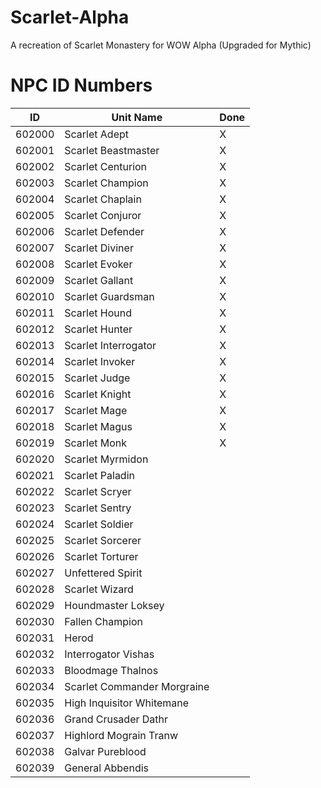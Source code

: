 # Scarlet-Alpha
A recreation of Scarlet Monastery for WOW Alpha (Upgraded for Mythic)


# NPC ID Numbers
| ID | Unit Name | Done |
| - | - | - |
| 602000 | Scarlet Adept | X |
| 602001 | Scarlet Beastmaster | X |
| 602002 | Scarlet Centurion | X |
| 602003 | Scarlet Champion | X |
| 602004 | Scarlet Chaplain | X |
| 602005 | Scarlet Conjuror | X |
| 602006 | Scarlet Defender | X |
| 602007 | Scarlet Diviner | X |
| 602008 | Scarlet Evoker | X |
| 602009 | Scarlet Gallant | X |
| 602010 | Scarlet Guardsman | X |
| 602011 | Scarlet Hound | X |
| 602012 | Scarlet Hunter | X |
| 602013 | Scarlet Interrogator | X |
| 602014 | Scarlet Invoker | X |
| 602015 | Scarlet Judge | X |
| 602016 | Scarlet Knight | X |
| 602017 | Scarlet Mage | X |
| 602018 | Scarlet Magus | X |
| 602019 | Scarlet Monk | X |
| 602020 | Scarlet Myrmidon | |
| 602021 | Scarlet Paladin | |
| 602022 | Scarlet Scryer | |
| 602023 | Scarlet Sentry | |
| 602024 | Scarlet Soldier | |
| 602025 | Scarlet Sorcerer | |
| 602026 | Scarlet Torturer | |
| 602027 | Unfettered Spirit | |
| 602028 | Scarlet Wizard | |
| 602029 | Houndmaster Loksey | |
| 602030 | Fallen Champion | |
| 602031 | Herod | |
| 602032 | Interrogator Vishas | |
| 602033 | Bloodmage Thalnos | |
| 602034 | Scarlet Commander Morgraine | |
| 602035 | High Inquisitor Whitemane | |
| 602036 | Grand Crusader Dathr | |
| 602037 | Highlord Mograin Tranw | |
| 602038 | Galvar Pureblood | |
| 602039 | General Abbendis | |

